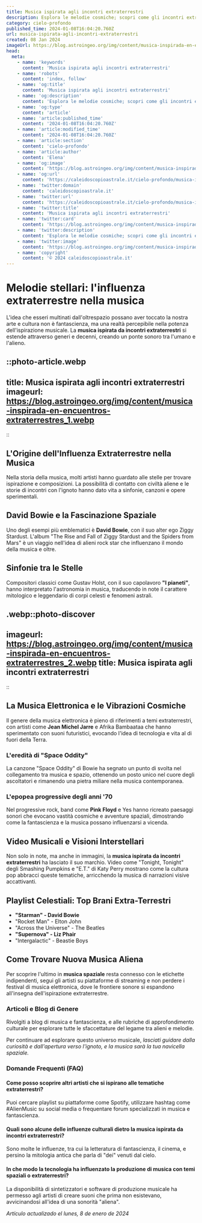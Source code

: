 ```yaml
---
title: Musica ispirata agli incontri extraterrestri
description: Esplora le melodie cosmiche; scopri come gli incontri extraterrestri hanno influenzato la musica italiana. Vivi un viaggio sonoro unico!
category: cielo-profondo
published_time: 2024-01-08T16:04:20.760Z
url: musica-ispirata-agli-incontri-extraterrestri
created: 08 Jan 2024
imageUrl: https://blog.astroingeo.org/img/content/musica-inspirada-en-encuentros-extraterrestres_1.webp
head:
  meta:
    - name: 'keywords'
      content: 'Musica ispirata agli incontri extraterrestri'
    - name: 'robots'
      content: 'index, follow'
    - name: 'og:title'
      content: 'Musica ispirata agli incontri extraterrestri'
    - name: 'og:description'
      content: 'Esplora le melodie cosmiche; scopri come gli incontri extraterrestri hanno influenzato la musica italiana. Vivi un viaggio sonoro unico!'
    - name: 'og:type'
      content: 'article'
    - name: 'article:published_time'
      content: '2024-01-08T16:04:20.760Z'
    - name: 'article:modified_time'
      content: '2024-01-08T16:04:20.760Z'
    - name: 'article:section'
      content: 'cielo-profondo'
    - name: 'article:author'
      content: 'Elena'
    - name: 'og:image'
      content: 'https://blog.astroingeo.org/img/content/musica-inspirada-en-encuentros-extraterrestres_1.webp'
    - name: 'og:url'
      content: 'https://caleidoscopioastrale.it/cielo-profondo/musica-ispirata-agli-incontri-extraterrestri'
    - name: 'twitter:domain'
      content: 'caleidoscopioastrale.it'
    - name: 'twitter:url'
      content: 'https://caleidoscopioastrale.it/cielo-profondo/musica-ispirata-agli-incontri-extraterrestri'
    - name: 'twitter:title'
      content: 'Musica ispirata agli incontri extraterrestri'
    - name: 'twitter:card'
      content: 'https://blog.astroingeo.org/img/content/musica-inspirada-en-encuentros-extraterrestres_1.webp'
    - name: 'twitter:description'
      content: 'Esplora le melodie cosmiche; scopri come gli incontri extraterrestri hanno influenzato la musica italiana. Vivi un viaggio sonoro unico!'
    - name: 'twitter:image'
      content: 'https://blog.astroingeo.org/img/content/musica-inspirada-en-encuentros-extraterrestres_1.webp'
    - name: 'copyright'
      content: '© 2024 caleidoscopioastrale.it'
---
```

# Melodie stellari: l'influenza extraterrestre nella musica

L'idea che esseri multinati dall'oltrespazio possano aver toccato la nostra arte e cultura non è fantascienza, ma una realtà percepibile nella potenza dell'ispirazione musicale. La **musica ispirata da incontri extraterrestri** si estende attraverso generi e decenni, creando un ponte sonoro tra l'umano e l'alieno.

::photo-article.webp
---
title: Musica ispirata agli incontri extraterrestri
imageurl: https://blog.astroingeo.org/img/content/musica-inspirada-en-encuentros-extraterrestres_1.webp
---
::

## L'Origine dell'Influenza Extraterrestre nella Musica

Nella storia della musica, molti artisti hanno guardato alle stelle per trovare ispirazione e composizioni. La possibilità di contatto con civiltà aliene e le storie di incontri con l'ignoto hanno dato vita a sinfonie, canzoni e opere sperimentali.

## David Bowie e la Fascinazione Spaziale

Uno degli esempi più emblematici è **David Bowie**, con il suo alter ego Ziggy Stardust. L'album "The Rise and Fall of Ziggy Stardust and the Spiders from Mars" è un viaggio nell'idea di alieni rock star che influenzano il mondo della musica e oltre.

## Sinfonie tra le Stelle

Compositori classici come Gustav Holst, con il suo capolavoro **"I pianeti"**, hanno interpretato l'astronomia in musica, traducendo in note il carattere mitologico e leggendario di corpi celesti e fenomeni astrali.

.webp::photo-discover
---
imageurl: https://blog.astroingeo.org/img/content/musica-inspirada-en-encuentros-extraterrestres_2.webp
title: Musica ispirata agli incontri extraterrestri
---
::

## La Musica Elettronica e le Vibrazioni Cosmiche

Il genere della musica elettronica è pieno di riferimenti a temi extraterrestri, con artisti come **Jean Michel Jarre** e Afrika Bambaataa che hanno sperimentato con suoni futuristici, evocando l'idea di tecnologia e vita al di fuori della Terra.

### L'eredità di "Space Oddity"

La canzone "Space Oddity" di Bowie ha segnato un punto di svolta nel collegamento tra musica e spazio, ottenendo un posto unico nel cuore degli ascoltatori e rimanendo una pietra miliare nella musica contemporanea.

### L'epopea progressive degli anni '70

Nel progressive rock, band come **Pink Floyd** e Yes hanno ricreato paesaggi sonori che evocano vastità cosmiche e avventure spaziali, dimostrando come la fantascienza e la musica possano influenzarsi a vicenda.

## Video Musicali e Visioni Interstellari

Non solo in note, ma anche in immagini, la **musica ispirata da incontri extraterrestri** ha lasciato il suo marchio. Video come "Tonight, Tonight" degli Smashing Pumpkins e "E.T." di Katy Perry mostrano come la cultura pop abbracci queste tematiche, arricchendo la musica di narrazioni visive accattivanti.

## Playlist Celestiali: Top Brani Extra-Terrestri

- **"Starman" - David Bowie**
- "Rocket Man" - Elton John
- "Across the Universe" - The Beatles
- **"Supernova" - Liz Phair**
- "Intergalactic" - Beastie Boys

## Come Trovare Nuova Musica Aliena

Per scoprire l'ultimo in **musica spaziale** resta connesso con le etichette indipendenti, segui gli artisti su piattaforme di streaming e non perdere i festival di musica elettronica, dove le frontiere sonore si espandono all'insegna dell'ispirazione extraterrestre.

### Articoli e Blog di Genere

Rivolgiti a blog di musica e fantascienza, e alle rubriche di approfondimento culturale per esplorare tutte le sfaccettature del legame tra alieni e melodie.

Per continuare ad esplorare questo universo musicale, *lasciati guidare dalla curiosità e dall'apertura verso l'ignoto, e la musica sarà la tua navicella spaziale.*

### Domande Frequenti (FAQ)

#### Come posso scoprire altri artisti che si ispirano alle tematiche extraterrestri?

Puoi cercare playlist su piattaforme come Spotify, utilizzare hashtag come #AlienMusic su social media o frequentare forum specializzati in musica e fantascienza.

#### Quali sono alcune delle influenze culturali dietro la musica ispirata da incontri extraterrestri?

Sono molte le influenze, tra cui la letteratura di fantascienza, il cinema, e persino la mitologia antica che parla di "dei" venuti dal cielo.

#### In che modo la tecnologia ha influenzato la produzione di musica con temi spaziali o extraterrestri?

La disponibilità di sintetizzatori e software di produzione musicale ha permesso agli artisti di creare suoni che prima non esistevano, avvicinandosi all'idea di una sonorità "aliena".

_Artículo actualizado el lunes, 8 de enero de 2024_